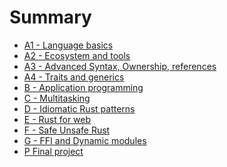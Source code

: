 # Summary

- [A1 - Language basics](./A1-language-basics/mod.md)
- [A2 - Ecosystem and tools]()
- [A3 - Advanced Syntax, Ownership, references]()
- [A4 - Traits and generics]()
- [B - Application programming](./B-application-programming/mod.md)
- [C - Multitasking]()
- [D - Idiomatic Rust patterns]()
- [E - Rust for web]()
- [F - Safe Unsafe Rust]()
- [G - FFI and Dynamic modules]()
- [P Final project]()